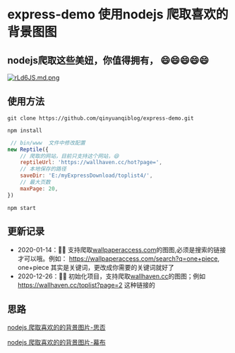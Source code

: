 # express-demo 使用nodejs 爬取喜欢的背景图图
## nodejs爬取这些美妞，你值得拥有， 😄😄😄😄😄
[![rLd6JS.md.png](https://s3.ax1x.com/2020/12/30/rLd6JS.md.png)](https://imgchr.com/i/rLd6JS)

## 使用方法

```shell
git clone https://github.com/qinyuanqiblog/express-demo.git
```

```shell
npm install
```

```js
 // bin/www  文件中修改配置
new Reptile({
    // 爬取的网站，目前只支持这个网站，😄
    reptileUrl: 'https://wallhaven.cc/hot?page=',
    // 本地保存的路径
    saveDir: 'E:/myExpressDownload/toplist4/',
    // 最大页数
    maxPage: 20,
})
```

```shell
npm start
```

## 更新记录
 * 2020-01-14：🎉🎉 支持爬取[wallpaperaccess.com](https://wallpaperaccess.com/search?q=one+piece)的图图,必须是搜索的链接才可以哦。例如： https://wallpaperaccess.com/search?q=one+piece, one+piece 其实是关键词，更改成你需要的关键词就好了
 * 2020-12-26：🎉🎉 初始化项目，支持爬取[wallhaven.cc](https://wallhaven.cc/toplist?page=2)的图图；例如  https://wallhaven.cc/toplist?page=2 这种链接的


## 思路
[nodejs 爬取喜欢的的背景图片-思否](https://segmentfault.com/a/1190000038665950)

[nodejs 爬取喜欢的的背景图片-幕布](https://mubu.com/doc/_77_RCP9GG)
